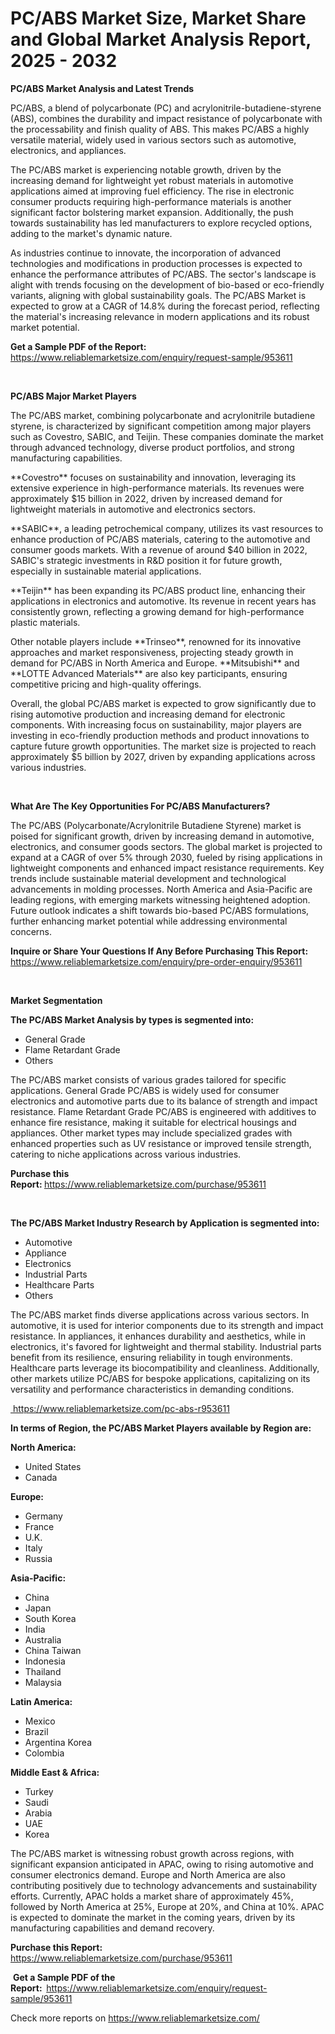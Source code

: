 <p><h1>PC/ABS Market Size, Market Share and Global Market Analysis Report, 2025 - 2032</h1></p><p><strong>PC/ABS Market Analysis and Latest Trends</strong></p>
<p><p>PC/ABS, a blend of polycarbonate (PC) and acrylonitrile-butadiene-styrene (ABS), combines the durability and impact resistance of polycarbonate with the processability and finish quality of ABS. This makes PC/ABS a highly versatile material, widely used in various sectors such as automotive, electronics, and appliances. </p><p>The PC/ABS market is experiencing notable growth, driven by the increasing demand for lightweight yet robust materials in automotive applications aimed at improving fuel efficiency. The rise in electronic consumer products requiring high-performance materials is another significant factor bolstering market expansion. Additionally, the push towards sustainability has led manufacturers to explore recycled options, adding to the market's dynamic nature. </p><p>As industries continue to innovate, the incorporation of advanced technologies and modifications in production processes is expected to enhance the performance attributes of PC/ABS. The sector's landscape is alight with trends focusing on the development of bio-based or eco-friendly variants, aligning with global sustainability goals. The PC/ABS Market is expected to grow at a CAGR of 14.8% during the forecast period, reflecting the material's increasing relevance in modern applications and its robust market potential.</p></p>
<p><strong>Get a Sample PDF of the Report:&nbsp;</strong> <a href="https://www.reliablemarketsize.com/enquiry/request-sample/953611?utm_campaign=1911&utm_medium=2&utm_source=Github&utm_content=ia&utm_term=01022025&utm_id=pcabs">https://www.reliablemarketsize.com/enquiry/request-sample/953611</a></p>
<p>&nbsp;</p>
<p><strong>PC/ABS Major Market Players</strong></p>
<p><p>The PC/ABS market, combining polycarbonate and acrylonitrile butadiene styrene, is characterized by significant competition among major players such as Covestro, SABIC, and Teijin. These companies dominate the market through advanced technology, diverse product portfolios, and strong manufacturing capabilities.</p><p>**Covestro** focuses on sustainability and innovation, leveraging its extensive experience in high-performance materials. Its revenues were approximately $15 billion in 2022, driven by increased demand for lightweight materials in automotive and electronics sectors.</p><p>**SABIC**, a leading petrochemical company, utilizes its vast resources to enhance production of PC/ABS materials, catering to the automotive and consumer goods markets. With a revenue of around $40 billion in 2022, SABIC's strategic investments in R&D position it for future growth, especially in sustainable material applications.</p><p>**Teijin** has been expanding its PC/ABS product line, enhancing their applications in electronics and automotive. Its revenue in recent years has consistently grown, reflecting a growing demand for high-performance plastic materials.</p><p>Other notable players include **Trinseo**, renowned for its innovative approaches and market responsiveness, projecting steady growth in demand for PC/ABS in North America and Europe. **Mitsubishi** and **LOTTE Advanced Materials** are also key participants, ensuring competitive pricing and high-quality offerings.</p><p>Overall, the global PC/ABS market is expected to grow significantly due to rising automotive production and increasing demand for electronic components. With increasing focus on sustainability, major players are investing in eco-friendly production methods and product innovations to capture future growth opportunities. The market size is projected to reach approximately $5 billion by 2027, driven by expanding applications across various industries.</p></p>
<p>&nbsp;</p>
<p><strong>What Are The Key Opportunities For PC/ABS Manufacturers?</strong></p>
<p><p>The PC/ABS (Polycarbonate/Acrylonitrile Butadiene Styrene) market is poised for significant growth, driven by increasing demand in automotive, electronics, and consumer goods sectors. The global market is projected to expand at a CAGR of over 5% through 2030, fueled by rising applications in lightweight components and enhanced impact resistance requirements. Key trends include sustainable material development and technological advancements in molding processes. North America and Asia-Pacific are leading regions, with emerging markets witnessing heightened adoption. Future outlook indicates a shift towards bio-based PC/ABS formulations, further enhancing market potential while addressing environmental concerns.</p></p>
<p><strong>Inquire or Share Your Questions If Any Before Purchasing This Report:</strong> <a href="https://www.reliablemarketsize.com/enquiry/pre-order-enquiry/953611?utm_campaign=1911&utm_medium=2&utm_source=Github&utm_content=ia&utm_term=01022025&utm_id=pcabs">https://www.reliablemarketsize.com/enquiry/pre-order-enquiry/953611</a></p>
<p>&nbsp;</p>
<p><strong>Market Segmentation</strong></p>
<p><strong>The PC/ABS Market Analysis by types is segmented into:</strong></p>
<p><ul><li>General Grade</li><li>Flame Retardant Grade</li><li>Others</li></ul></p>
<p><p>The PC/ABS market consists of various grades tailored for specific applications. General Grade PC/ABS is widely used for consumer electronics and automotive parts due to its balance of strength and impact resistance. Flame Retardant Grade PC/ABS is engineered with additives to enhance fire resistance, making it suitable for electrical housings and appliances. Other market types may include specialized grades with enhanced properties such as UV resistance or improved tensile strength, catering to niche applications across various industries.</p></p>
<p><strong>Purchase this Report:&nbsp;</strong><a href="https://www.reliablemarketsize.com/purchase/953611?utm_campaign=1911&utm_medium=2&utm_source=Github&utm_content=ia&utm_term=01022025&utm_id=pcabs">https://www.reliablemarketsize.com/purchase/953611</a></p>
<p>&nbsp;</p>
<p><strong>The PC/ABS Market Industry Research by Application is segmented into:</strong></p>
<p><ul><li>Automotive</li><li>Appliance</li><li>Electronics</li><li>Industrial Parts</li><li>Healthcare Parts</li><li>Others</li></ul></p>
<p><p>The PC/ABS market finds diverse applications across various sectors. In automotive, it is used for interior components due to its strength and impact resistance. In appliances, it enhances durability and aesthetics, while in electronics, it's favored for lightweight and thermal stability. Industrial parts benefit from its resilience, ensuring reliability in tough environments. Healthcare parts leverage its biocompatibility and cleanliness. Additionally, other markets utilize PC/ABS for bespoke applications, capitalizing on its versatility and performance characteristics in demanding conditions.</p></p>
<p><a href="https://www.reliablemarketsize.com/pc-abs-r953611?utm_campaign=1911&utm_medium=2&utm_source=Github&utm_content=ia&utm_term=01022025&utm_id=pcabs">&nbsp;https://www.reliablemarketsize.com/pc-abs-r953611</a></p>
<p><strong>In terms of Region, the PC/ABS Market Players available by Region are:</strong></p>
<p>
    <p> <strong> North America: </strong>
        <ul>
            <li>United States</li>
            <li>Canada</li>
        </ul>
        </p> 
    <p> <strong> Europe: </strong>
        <ul>
            <li>Germany</li>
            <li>France</li>
            <li>U.K.</li>
            <li>Italy</li>
            <li>Russia</li>
        </ul>
        </p> 
    <p> <strong> Asia-Pacific: </strong>
        <ul>
            <li>China</li>
            <li>Japan</li>
            <li>South Korea</li>
            <li>India</li>
            <li>Australia</li>
            <li>China Taiwan</li>
            <li>Indonesia</li>
            <li>Thailand</li>
            <li>Malaysia</li>
        </ul>
        </p> 
    <p> <strong> Latin America: </strong>
        <ul>
            <li>Mexico</li>
            <li>Brazil</li>
            <li>Argentina Korea</li>
            <li>Colombia</li>
        </ul>
        </p> 
    <p> <strong> Middle East & Africa: </strong>
        <ul>
            <li>Turkey</li>
            <li>Saudi</li>
            <li>Arabia</li>
            <li>UAE</li>
            <li>Korea</li>
        </ul>
    </p>
    </p>
<p><p>The PC/ABS market is witnessing robust growth across regions, with significant expansion anticipated in APAC, owing to rising automotive and consumer electronics demand. Europe and North America are also contributing positively due to technology advancements and sustainability efforts. Currently, APAC holds a market share of approximately 45%, followed by North America at 25%, Europe at 20%, and China at 10%. APAC is expected to dominate the market in the coming years, driven by its manufacturing capabilities and demand recovery.</p></p>
<p><strong>Purchase this Report: </strong><a href="https://www.reliablemarketsize.com/purchase/953611?utm_campaign=1911&utm_medium=2&utm_source=Github&utm_content=ia&utm_term=01022025&utm_id=pcabs">https://www.reliablemarketsize.com/purchase/953611</a></p>
<p>&nbsp;<strong>Get a Sample PDF of the Report:&nbsp;&nbsp;</strong><a href="https://www.reliablemarketsize.com/enquiry/request-sample/953611?utm_campaign=1911&utm_medium=2&utm_source=Github&utm_content=ia&utm_term=01022025&utm_id=pcabs">https://www.reliablemarketsize.com/enquiry/request-sample/953611</a></p>
<p><strong></strong></p>
<p>Check more reports on <a href="https://www.reliablemarketsize.com/?utm_campaign=1911&utm_medium=2&utm_source=Github&utm_content=ia&utm_term=01022025&utm_id=pcabs">https://www.reliablemarketsize.com/</a></p>